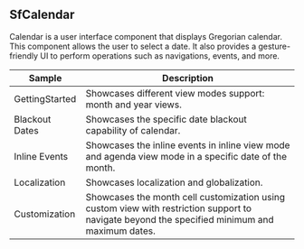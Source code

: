 ## SfCalendar
Calendar is a user interface component that displays Gregorian calendar. This component allows the user to select a date. It also provides a gesture-friendly UI to perform operations such as navigations, events, and more. 

| Sample | Description |
|-------------------------------------------------------------------------------------------------------------------------------------------------------------------------------------------------------|--------------------------------------------------------------------------------------------------------------------------|
| GettingStarted | Showcases different view modes support: month and year views. |
| Blackout Dates | Showcases the specific date blackout capability of calendar. |
| Inline Events | Showcases the inline events in inline view mode and agenda view mode in a specific date of the month. |
| Localization | Showcases localization and globalization. |
| Customization | Showcases the month cell customization using custom view with restriction support to navigate beyond the specified minimum and maximum dates. |
